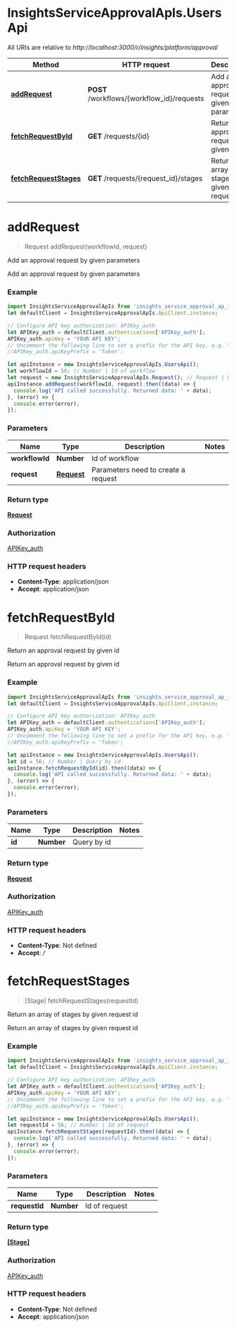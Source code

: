 # InsightsServiceApprovalApIs.UsersApi

All URIs are relative to *http://localhost:3000/r/insights/platform/approval*

Method | HTTP request | Description
------------- | ------------- | -------------
[**addRequest**](UsersApi.md#addRequest) | **POST** /workflows/{workflow_id}/requests | Add an approval request by given parameters
[**fetchRequestById**](UsersApi.md#fetchRequestById) | **GET** /requests/{id} | Return an approval request by given id
[**fetchRequestStages**](UsersApi.md#fetchRequestStages) | **GET** /requests/{request_id}/stages | Return an array of stages by given request id


<a name="addRequest"></a>
# **addRequest**
> Request addRequest(workflowId, request)

Add an approval request by given parameters

Add an approval request by given parameters

### Example
```javascript
import InsightsServiceApprovalApIs from 'insights_service_approval_ap_is';
let defaultClient = InsightsServiceApprovalApIs.ApiClient.instance;

// Configure API key authorization: APIKey_auth
let APIKey_auth = defaultClient.authentications['APIKey_auth'];
APIKey_auth.apiKey = 'YOUR API KEY';
// Uncomment the following line to set a prefix for the API key, e.g. "Token" (defaults to null)
//APIKey_auth.apiKeyPrefix = 'Token';

let apiInstance = new InsightsServiceApprovalApIs.UsersApi();
let workflowId = 56; // Number | Id of workflow
let request = new InsightsServiceApprovalApIs.Request(); // Request | Parameters need to create a request
apiInstance.addRequest(workflowId, request).then((data) => {
  console.log('API called successfully. Returned data: ' + data);
}, (error) => {
  console.error(error);
});

```

### Parameters

Name | Type | Description  | Notes
------------- | ------------- | ------------- | -------------
 **workflowId** | **Number**| Id of workflow | 
 **request** | [**Request**](Request.md)| Parameters need to create a request | 

### Return type

[**Request**](Request.md)

### Authorization

[APIKey_auth](../README.md#APIKey_auth)

### HTTP request headers

 - **Content-Type**: application/json
 - **Accept**: application/json

<a name="fetchRequestById"></a>
# **fetchRequestById**
> Request fetchRequestById(id)

Return an approval request by given id

Return an approval request by given id

### Example
```javascript
import InsightsServiceApprovalApIs from 'insights_service_approval_ap_is';
let defaultClient = InsightsServiceApprovalApIs.ApiClient.instance;

// Configure API key authorization: APIKey_auth
let APIKey_auth = defaultClient.authentications['APIKey_auth'];
APIKey_auth.apiKey = 'YOUR API KEY';
// Uncomment the following line to set a prefix for the API key, e.g. "Token" (defaults to null)
//APIKey_auth.apiKeyPrefix = 'Token';

let apiInstance = new InsightsServiceApprovalApIs.UsersApi();
let id = 56; // Number | Query by id
apiInstance.fetchRequestById(id).then((data) => {
  console.log('API called successfully. Returned data: ' + data);
}, (error) => {
  console.error(error);
});

```

### Parameters

Name | Type | Description  | Notes
------------- | ------------- | ------------- | -------------
 **id** | **Number**| Query by id | 

### Return type

[**Request**](Request.md)

### Authorization

[APIKey_auth](../README.md#APIKey_auth)

### HTTP request headers

 - **Content-Type**: Not defined
 - **Accept**: */*

<a name="fetchRequestStages"></a>
# **fetchRequestStages**
> [Stage] fetchRequestStages(requestId)

Return an array of stages by given request id

Return an array of stages by given request id

### Example
```javascript
import InsightsServiceApprovalApIs from 'insights_service_approval_ap_is';
let defaultClient = InsightsServiceApprovalApIs.ApiClient.instance;

// Configure API key authorization: APIKey_auth
let APIKey_auth = defaultClient.authentications['APIKey_auth'];
APIKey_auth.apiKey = 'YOUR API KEY';
// Uncomment the following line to set a prefix for the API key, e.g. "Token" (defaults to null)
//APIKey_auth.apiKeyPrefix = 'Token';

let apiInstance = new InsightsServiceApprovalApIs.UsersApi();
let requestId = 56; // Number | Id of request
apiInstance.fetchRequestStages(requestId).then((data) => {
  console.log('API called successfully. Returned data: ' + data);
}, (error) => {
  console.error(error);
});

```

### Parameters

Name | Type | Description  | Notes
------------- | ------------- | ------------- | -------------
 **requestId** | **Number**| Id of request | 

### Return type

[**[Stage]**](Stage.md)

### Authorization

[APIKey_auth](../README.md#APIKey_auth)

### HTTP request headers

 - **Content-Type**: Not defined
 - **Accept**: application/json

